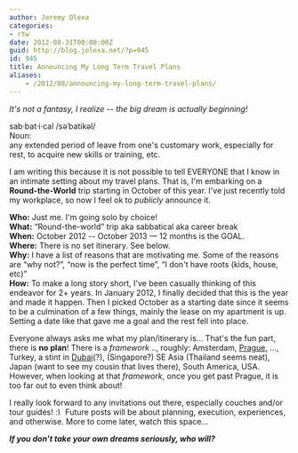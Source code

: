 ```yaml
---
author: Jeremy Olexa
categories:
- rtw
date: 2012-08-31T00:00:00Z
guid: http://blog.jolexa.net/?p=945
id: 945
title: Announcing My Long Term Travel Plans
aliases:
    - /2012/08/announcing-my-long-term-travel-plans/
---
```


*It's not a fantasy, I realize -- the big dream is actually beginning!*

sab·bat·i·cal /səˈbatikəl/  
Noun:  
any extended period of leave from one's customary work, especially for rest, to acquire new skills or training, etc. 

I am writing this because it is not possible to tell EVERYONE that I know in an intimate setting about my travel plans. That is, I'm embarking on a **Round-the-World** trip starting in October of this year. I've just recently told my workplace, so now I feel ok to *publicly* announce it.

**Who:** Just me. I'm going solo by choice!  
**What:** &#8220;Round-the-world&#8221; trip aka sabbatical aka career break  
**When:** October 2012 -- October 2013 &#8212; 12 months is the GOAL.  
**Where:** There is no set itinerary. See below.  
**Why:** I have a list of reasons that are motivating me. Some of the reasons are &#8220;why not?&#8221;, &#8220;now is the perfect time&#8221;, &#8220;I don't have roots (kids, house, etc)&#8221;  
**How:** To make a long story short, I've been casually thinking of this endeavor for 2+ years. In January 2012, I finally decided that this is the year and made it happen. Then I picked October as a starting date since it seems to be a culmination of a few things, mainly the lease on my apartment is up. Setting a date like that gave me a goal and the rest fell into place.

Everyone always asks me what my plan/itinerary is... That's the fun part, there is **no plan**! There is a *framework* .., roughly: Amsterdam, [Prague][1], ..., Turkey, a stint in [Dubai][2](?), (Singapore?) SE Asia (Thailand seems neat), Japan (want to see my cousin that lives there), South America, USA. However, when looking at that *framework*, once you get past Prague, it is too far out to even think about!

I really look forward to any invitations out there, especially couches and/or tour guides! <img src="http://blog.jolexa.net/wp-includes/images/smilies/simple-smile.png" alt=":)" class="wp-smiley" style="height: 1em; max-height: 1em;" /> Future posts will be about planning, execution, experiences, and otherwise. More to come later, watch this space...

***If you don’t take your own dreams seriously, who will?***

 [1]: http://blog.jolexa.net/2012/07/gentoo-miniconf-linux-days-2012/
 [2]: http://www.skydivedubai.ae/